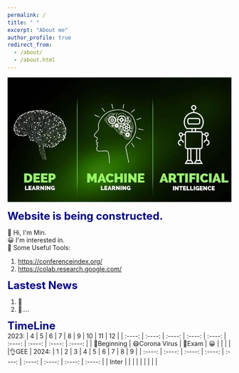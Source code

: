 ```yaml
---
permalink: /
title: " "
excerpt: "About me"
author_profile: true
redirect_from: 
  - /about/
  - /about.html
---
```


<img src="/images/about.jpg" alt="AI" title="AI change world!" width="800" >  

<font color=Navy size=5 > <strong> Website is being constructed. </strong> </font> 

👋 Hi, I'm Min.  
😀 I'm interested in.  
🌱 Some Useful Tools:  
1. https://conferenceindex.org/
2. https://colab.research.google.com/ 

<font color=Navy size=5 > <strong> Lastest News </strong> </font>  

1. 🚀  
2. 🌟....  


<font color=Navy size=5 > <strong> TimeLine </strong> </font>  
2023:
|   4    |   5    |   6    |   7    |    8   |   9    |   10   |   11   |   12   |
| :----: | :----: | :----: | :----: | :----: | :----: | :----: | :----: | :----: |
| 🏁Beginning | 😷Corona Virus | 🥴Exam |   😀    |        |        |        |        |👌GEE |
2024:
|   1    |   2    |   3    |   4    |    5   |   6    |   7   |   8   |   9   |
| :----: | :----: | :----: | :----: | :----: | :----: | :----: | :----: | :----: |
|   Inter  |        |        |        |        |        |        |        |        |
